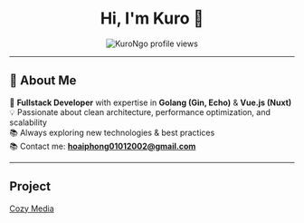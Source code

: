<h1 align="center">Hi, I'm Kuro 👋</h1>

<p align="center">
  <img src="https://komarev.com/ghpvc/?username=KuroNgo&label=Profile%20views&color=0e75b6&style=flat" alt="KuroNgo profile views" />
</p>

---

## 🚀 About Me  
🔹 **Fullstack Developer** with expertise in **Golang (Gin, Echo)** & **Vue.js (Nuxt)**  
💡 Passionate about clean architecture, performance optimization, and scalability  
📚 Always exploring new technologies & best practices  
📚 Contact me: **hoaiphong01012002@gmail.com**

---
## Project
[Cozy Media](https://cozymedia.vn)
